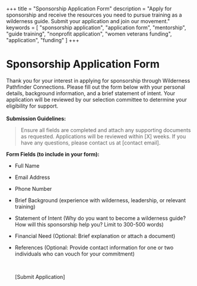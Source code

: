 +++
title = "Sponsorship Application Form"
description = "Apply for sponsorship and receive the resources you need to pursue training as a wilderness guide. Submit your application and join our movement."
keywords = [
  "sponsorship application",
  "application form",
  "mentorship",
  "guide training",
  "nonprofit application",
  "women veterans funding",
  "application",
  "funding"
]
+++
# Sponsorship Application Form

Thank you for your interest in applying for sponsorship through Wilderness Pathfinder Connections. Please fill out the form below with your personal details, background information, and a brief statement of intent. Your application will be reviewed by our selection committee to determine your eligibility for support.<br><br>**Submission Guidelines:**

> Ensure all fields are completed and attach any supporting documents as requested. Applications will be reviewed within \[X\] weeks. If you have any questions, please contact us at \[contact email\].

**Form Fields (to include in your form):**

* Full Name
* Email Address
* Phone Number
* Brief Background (experience with wilderness, leadership, or relevant training)
* Statement of Intent (Why do you want to become a wilderness guide? How will this sponsorship help you? Limit to 300-500 words)
* Financial Need (Optional: Brief explanation or attach a document)
* References (Optional: Provide contact information for one or two individuals who can vouch for your commitment)

  &nbsp;

  \[Submit Application\]